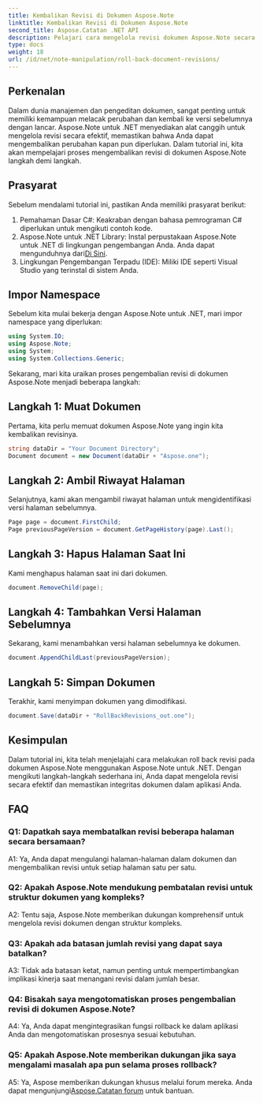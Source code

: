 ```yaml
---
title: Kembalikan Revisi di Dokumen Aspose.Note
linktitle: Kembalikan Revisi di Dokumen Aspose.Note
second_title: Aspose.Catatan .NET API
description: Pelajari cara mengelola revisi dokumen Aspose.Note secara efektif menggunakan Aspose.Note untuk .NET. Ikuti panduan langkah demi langkah untuk mengembalikan revisi dengan lancar.
type: docs
weight: 18
url: /id/net/note-manipulation/roll-back-document-revisions/
---
```

## Perkenalan

Dalam dunia manajemen dan pengeditan dokumen, sangat penting untuk memiliki kemampuan melacak perubahan dan kembali ke versi sebelumnya dengan lancar. Aspose.Note untuk .NET menyediakan alat canggih untuk mengelola revisi secara efektif, memastikan bahwa Anda dapat mengembalikan perubahan kapan pun diperlukan. Dalam tutorial ini, kita akan mempelajari proses mengembalikan revisi di dokumen Aspose.Note langkah demi langkah.

## Prasyarat

Sebelum mendalami tutorial ini, pastikan Anda memiliki prasyarat berikut:

1. Pemahaman Dasar C#: Keakraban dengan bahasa pemrograman C# diperlukan untuk mengikuti contoh kode.
2. Aspose.Note untuk .NET Library: Instal perpustakaan Aspose.Note untuk .NET di lingkungan pengembangan Anda. Anda dapat mengunduhnya dari[Di Sini](https://releases.aspose.com/note/net/).
3. Lingkungan Pengembangan Terpadu (IDE): Miliki IDE seperti Visual Studio yang terinstal di sistem Anda.

## Impor Namespace

Sebelum kita mulai bekerja dengan Aspose.Note untuk .NET, mari impor namespace yang diperlukan:

```csharp
using System.IO;
using Aspose.Note;
using System;
using System.Collections.Generic;
```

Sekarang, mari kita uraikan proses pengembalian revisi di dokumen Aspose.Note menjadi beberapa langkah:

## Langkah 1: Muat Dokumen

Pertama, kita perlu memuat dokumen Aspose.Note yang ingin kita kembalikan revisinya.

```csharp
string dataDir = "Your Document Directory";
Document document = new Document(dataDir + "Aspose.one");
```

## Langkah 2: Ambil Riwayat Halaman

Selanjutnya, kami akan mengambil riwayat halaman untuk mengidentifikasi versi halaman sebelumnya.

```csharp
Page page = document.FirstChild;
Page previousPageVersion = document.GetPageHistory(page).Last();
```

## Langkah 3: Hapus Halaman Saat Ini

Kami menghapus halaman saat ini dari dokumen.

```csharp
document.RemoveChild(page);
```

## Langkah 4: Tambahkan Versi Halaman Sebelumnya

Sekarang, kami menambahkan versi halaman sebelumnya ke dokumen.

```csharp
document.AppendChildLast(previousPageVersion);
```

## Langkah 5: Simpan Dokumen

Terakhir, kami menyimpan dokumen yang dimodifikasi.

```csharp
document.Save(dataDir + "RollBackRevisions_out.one");
```

## Kesimpulan

Dalam tutorial ini, kita telah menjelajahi cara melakukan roll back revisi pada dokumen Aspose.Note menggunakan Aspose.Note untuk .NET. Dengan mengikuti langkah-langkah sederhana ini, Anda dapat mengelola revisi secara efektif dan memastikan integritas dokumen dalam aplikasi Anda.

## FAQ

### Q1: Dapatkah saya membatalkan revisi beberapa halaman secara bersamaan?

A1: Ya, Anda dapat mengulangi halaman-halaman dalam dokumen dan mengembalikan revisi untuk setiap halaman satu per satu.

### Q2: Apakah Aspose.Note mendukung pembatalan revisi untuk struktur dokumen yang kompleks?

A2: Tentu saja, Aspose.Note memberikan dukungan komprehensif untuk mengelola revisi dokumen dengan struktur kompleks.

### Q3: Apakah ada batasan jumlah revisi yang dapat saya batalkan?

A3: Tidak ada batasan ketat, namun penting untuk mempertimbangkan implikasi kinerja saat menangani revisi dalam jumlah besar.

### Q4: Bisakah saya mengotomatiskan proses pengembalian revisi di dokumen Aspose.Note?

A4: Ya, Anda dapat mengintegrasikan fungsi rollback ke dalam aplikasi Anda dan mengotomatiskan prosesnya sesuai kebutuhan.

### Q5: Apakah Aspose.Note memberikan dukungan jika saya mengalami masalah apa pun selama proses rollback?

 A5: Ya, Aspose memberikan dukungan khusus melalui forum mereka. Anda dapat mengunjungi[Aspose.Catatan forum](https://forum.aspose.com/c/note/28) untuk bantuan.